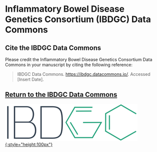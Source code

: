 # Inflammatory Bowel Disease Genetics Consortium (IBDGC) Data Commons

## Cite the IBDGC Data Commons
Please credit the Inflammatory Bowel Disease Genetics Consortium Data Commons in your manuscript by citing the following reference:

> IBDGC Data Commons. https://ibdgc.datacommons.io/. Accessed [Insert Date].

## [Return to the IBDGC Data Commons][IBDGC Platform]

[![IBDGC Logo][img IBDGC logo]{:style="height:100px"}][IBDGC Platform]

<!-- Links and Images -->
[IBDGC Platform]: https://ibdgc.datacommons.io/
[Gen3.org]: https://gen3.org/
[img IBDGC logo]: ./img/IBDGC-logo.png
[img Gen3 logo]: ./img/gen3blue.png
<!-- 
[doi link]: 
[pmid link]: 
[pmcid link]: 